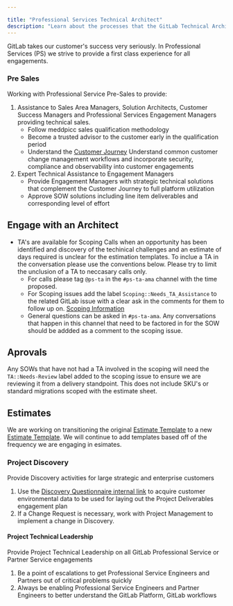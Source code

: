 ```yaml
---

title: "Professional Services Technical Architect"
description: "Learn about the processes that the GitLab Technical Architect team uses for technical leadership, enablement and to deliver successful engagements with Customers."
---
```

  


 


 
GitLab takes our customer's success very seriously. In Professional Services (PS) we strive to provide a first class experience for all engagements.

### Pre Sales

Working with Professional Service Pre-Sales to provide:

 1. Assistance to Sales Area Managers, Solution Architects, Customer Success Managers and Professional Services Engagement Managers providing technical sales.
       - Follow meddpicc sales qualification methodology
       - Become a trusted advisor to the customer early in the qualification period
       - Understand the [Customer Journey](/handbook/customer-success/vision/#high-level-visual-of-gitlab-adoption-journey)
       Understand common customer change management workflows and incorporate security, compliance and observability into customer engagements
 2. Expert Technical Assistance to Engagement Managers
       - Provide Engagement Managers with strategic technical solutions that complement the Customer Journey to full platform utilization
       - Approve SOW solutions including line item deliverables and corresponding level of effort

## Engage with an Architect

- TA's are available for Scoping Calls when an opportunity has been identified and discovery of the techinical challenges and an estimate of days required is unclear for the estimation templates. To inclue a TA in the conversation please use the conventions below. Please try to limit the unclusion of a TA to neccasary calls only.
  - For calls please tag `@ps-ta` in the `#ps-ta-ama` channel with the time proposed.
  - For Scoping issues add the label `Scoping::Needs_TA_Assistance` to the related GitLab issue with a clear ask in the comments for them to follow up on. [Scoping Information](/handbook/customer-success/professional-services-engineering/engagement-mgmt/scoping-information/)
  - General questions can be asked in `#ps-ta-ama`. Any conversations that happen in this channel that need to be factored in for the SOW should be addded as a comment to the scoping issue.

## Aprovals

Any SOWs that have not had a TA involved in the scoping will need the `TA::Needs-Review` label added to the scoping issue to ensure we are reviewing it from a delivery standpoint. This does not include SKU's or standard migrations scoped with the estimate sheet.

## Estimates

We are working on transitioning the original [Estimate Template](https://docs.google.com/spreadsheets/d/1YKMyflzsA-VPEVobB82zC8-n0hlC-uRBtiNB7Fm-kZg/edit#gid=674039849) to a new [Estimate Template](https://docs.google.com/spreadsheets/d/1WSV_inLaN4tCIJ6jKkZFuHm7KGlfTHQ93LEY44okRIE/edit#gid=854215547). We will continue to add templates based off of the frequency we are engaging in esimates.

### Project Discovery

Provide Discovery activities for large strategic and enterprise customers

 1. Use the [Discovery Questionnaire internal link](https://docs.google.com/document/d/11CVuqRU0VFS6Ozd52vUYNNrGMcq21iIFhe3WTMP3ZDE/edit?usp=sharing) to acquire customer environmental data to be used for laying out the Project Deliverables engagement plan
 2. If a Change Request is necessary, work with Project Management to implement a change in Discovery.

#### Project Technical Leadership

Provide Project Technical Leadership on all GitLab Professional Service or Partner Service engagements

 1. Be a point of escalations to get Professional Service Engineers and Partners out of critical problems quickly
 2. Always be enabling Professional Service Engineers and Partner Engineers to better understand the GitLab Platform, GitLab workflows
